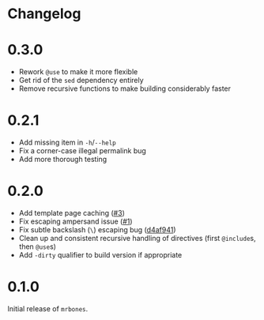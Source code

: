 # Changelog

# 0.3.0

- Rework `@use` to make it more flexible
- Get rid of the `sed` dependency entirely
- Remove recursive functions to make building considerably faster

# 0.2.1

- Add missing item in `-h`/`--help`
- Fix a corner-case illegal permalink bug
- Add more thorough testing

# 0.2.0

- Add template page caching ([#3](https://github.com/kokkonisd/mrbones/issues/3))
- Fix escaping ampersand issue ([#1](https://github.com/kokkonisd/mrbones/issues/1))
- Fix subtle backslash (`\`) escaping bug
  ([d4af941](https://github.com/kokkonisd/mrbones/commit/d4af941))
- Clean up and consistent recursive handling of directives (first `@include`s, then `@use`s)
- Add `-dirty` qualifier to build version if appropriate

# 0.1.0

Initial release of `mrbones`.
